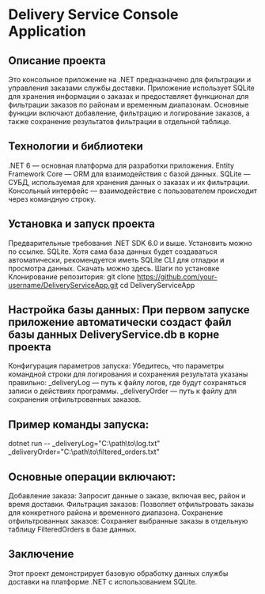 # Delivery Service Console Application
## Описание проекта
  Это консольное приложение на .NET предназначено для фильтрации и управления заказами службы доставки. Приложение использует SQLite для хранения информации о заказах и предоставляет функционал для фильтрации заказов по районам и временным диапазонам. Основные функции включают добавление, фильтрацию и логирование заказов, а также сохранение результатов фильтрации в отдельной таблице.
## Технологии и библиотеки
  .NET 6 — основная платформа для разработки приложения.
  Entity Framework Core — ORM для взаимодействия с базой данных.
  SQLite — СУБД, используемая для хранения данных о заказах и их фильтрации.
  Консольный интерфейс — взаимодействие с пользователем происходит через командную строку.
## Установка и запуск проекта
  Предварительные требования
  .NET SDK 6.0 и выше. Установить можно по ссылке.
  SQLite. Хотя сама база данных будет создаваться автоматически, рекомендуется иметь SQLite CLI для отладки и просмотра данных. Скачать можно здесь.
Шаги по установке
  Клонирование репозитория:
  git clone https://github.com/your-username/DeliveryServiceApp.git
  cd DeliveryServiceApp
## Настройка базы данных: При первом запуске приложение автоматически создаст файл базы данных DeliveryService.db в корне проекта
Конфигурация параметров запуска: Убедитесь, что параметры командной строки для логирования и сохранения результата указаны правильно:
  _deliveryLog — путь к файлу логов, где будут сохраняться записи о действиях программы.
  _deliveryOrder — путь к файлу для сохранения отфильтрованных заказов.
## Пример команды запуска:
  dotnet run -- _deliveryLog="C:\path\to\log.txt" _deliveryOrder="C:\path\to\filtered_orders.txt"
## Основные операции включают:
  Добавление заказа: Запросит данные о заказе, включая вес, район и время доставки.
  Фильтрация заказов: Позволяет отфильтровать заказы для конкретного района и временного диапазона.
  Сохранение отфильтрованных заказов: Сохраняет выбранные заказы в отдельную таблицу FilteredOrders в базе данных.
## Заключение
  Этот проект демонстрирует базовую обработку данных службы доставки на платформе .NET с использованием SQLite.
